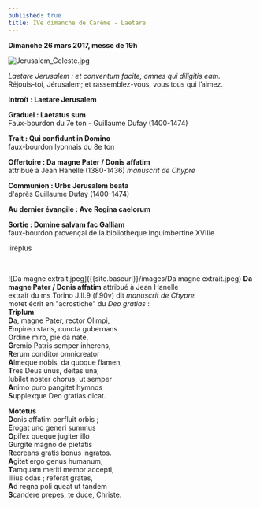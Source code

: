 ```yaml
---
published: true
title: IVe dimanche de Carême - Laetare
---
```

**Dimanche 26 mars 2017, messe de 19h**

![Jerusalem_Celeste.jpg]({{site.baseurl}}/images/Jerusalem_Celeste.jpg)


*Laetare Jerusalem : et conventum facite, omnes qui diligitis eam.*  
Réjouis-toi, Jérusalem; et rassemblez-vous, vous tous qui l’aimez.

**Introït : Laetare Jerusalem**  

**Graduel : Laetatus sum**  
Faux-bourdon du 7e ton - Guillaume Dufay (1400-1474)

**Trait : Qui confidunt in Domino**  
faux-bourdon lyonnais du 8e ton

**Offertoire : Da magne Pater / Donis affatim**  
attribué à Jean Hanelle (1380-1436) *manuscrit de Chypre*

**Communion : Urbs Jerusalem beata**  
d'après Guillaume Dufay (1400-1474)

**Au dernier évangile : Ave Regina caelorum**  

**Sortie : Domine salvam fac Galliam**  
faux-bourdon provençal de la bibliothèque Inguimbertine XVIIIe

lireplus

&nbsp;

![Da magne extrait.jpeg]({{site.baseurl}}/images/Da magne extrait.jpeg)
**Da magne Pater / Donis affatim** attribué à Jean Hanelle  
extrait du ms Torino J.II.9 (f.90v) dit *manuscrit de Chypre*  
motet écrit en "acrostiche" du *Deo gratias* :  
**Triplum**  
**D**a, magne Pater, rector Olimpi,  
**E**mpireo stans, cuncta gubernans  
**O**rdine miro, pie da nate,  
**G**remio Patris semper inherens,  
**R**erum conditor omnicreator  
**A**lmeque nobis, da quoque flamen,  	  
**T**res Deus unus, deitas una,  
**I**ubilet noster chorus, ut semper  
**A**nimo puro pangitet hymnos  	
**S**upplexque Deo gratias dicat.  

**Motetus**    
**D**onis affatim perfluit orbis ;  	
**E**rogat uno generi summus  
**O**pifex queque jugiter illo  
**G**urgite magno de pietatis  
**R**ecreans gratis bonus ingratos.  
**A**gitet ergo genus humanum,  
**T**amquam meriti memor accepti,  
**I**llius odas ; referat grates,  
**A**d regna poli queat ut tandem  
**S**candere prepes, te duce, Christe. 
